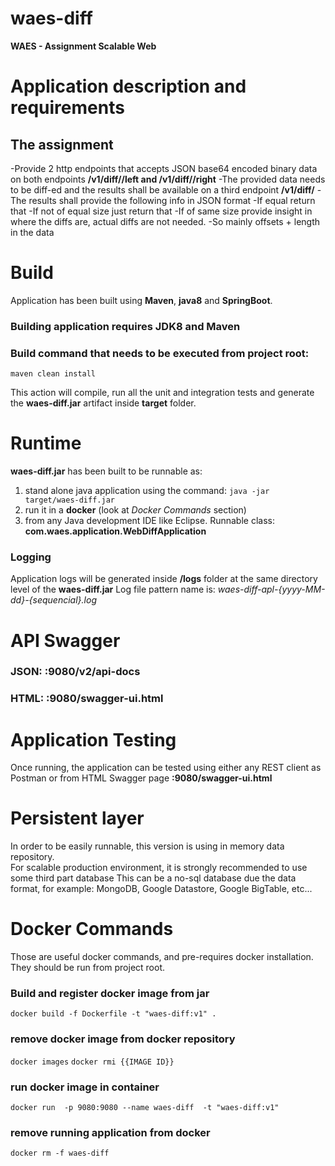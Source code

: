 # waes-diff
**WAES - Assignment Scalable Web**


# Application description and requirements
## The assignment
-Provide 2 http endpoints that accepts JSON base64 encoded binary data on both endpoints
**<host>/v1/diff/<ID>/left and <host>/v1/diff/<ID>/right**
-The provided data needs to be diff-ed and the results shall be available on a third endpoint
**<host>/v1/diff/<ID>**
-The results shall provide the following info in JSON format
-If equal return that
-If not of equal size just return that
-If of same size provide insight in where the diffs are, actual diffs are not needed.
-So mainly offsets + length in the data


# Build
Application has been built using **Maven**, **java8** and **SpringBoot**.

### Building application requires JDK8 and Maven

### Build command that needs to be executed from project root:
`maven clean install` 

This action will compile, run all the unit and integration tests and generate the **waes-diff.jar** artifact inside **target** folder.


# Runtime
**waes-diff.jar** has been built to be runnable as:
 
1. stand alone java application using the command:  `java -jar target/waes-diff.jar`
2. run it in a **docker** (look at *Docker Commands* section)
3. from any Java development IDE like Eclipse. Runnable class: **com.waes.application.WebDiffApplication** 

### Logging
Application logs will be generated inside **/logs** folder at the same directory level of the **waes-diff.jar**
Log file pattern name is: *waes-diff-apl-{yyyy-MM-dd}-{sequencial}.log* 


# API Swagger
### JSON: <host>:9080/v2/api-docs
### HTML: <host>:9080/swagger-ui.html
 

# Application Testing

Once running, the application can be tested using either any REST client as Postman or from HTML Swagger page **<host>:9080/swagger-ui.html**


# Persistent layer

In order to be easily runnable, this version is using in memory data repository.  
For scalable production environment, it is strongly recommended to use some third part database 
This can be a no-sql database due the data format, for example: MongoDB, Google Datastore, Google BigTable, etc...


# Docker Commands

Those are useful docker commands, and pre-requires docker installation.
They should be run from project root.
 
### Build and register docker image from jar
`docker build -f Dockerfile -t "waes-diff:v1" .`

### remove docker image from docker repository
`docker images`
`docker rmi {{IMAGE ID}}`

### run docker image in container
`docker run  -p 9080:9080 --name waes-diff  -t "waes-diff:v1"` 

### remove running application from docker
`docker rm -f waes-diff`
